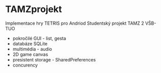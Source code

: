 # TAMZprojekt

Implementace hry TETRIS pro Andriod
Studentský projekt TAMZ 2 VŠB-TUO

- pokročilé GUI - list, gesta
- databáze SQLite
- multimédia - audio
- 2D game canvas
- presistent storage - SharedPreferences
- concurency
